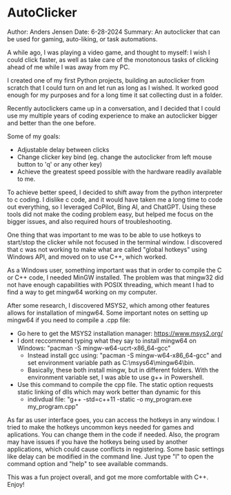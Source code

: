 # AutoClicker
Author: Anders Jensen
Date: 6-28-2024
Summary: An autoclicker that can be used for gaming, auto-liking, or task automations.

A while ago, I was playing a video game, and thought to myself: 
  I wish I could click faster, as well as take care of the monotonous tasks of clicking ahead of me while I was away from my PC. 

I created one of my first Python projects, building an autoclicker from scratch that I could turn on and let run as long as I wished.
It worked good enough for my purposes and for a long time it sat collecting dust in a folder.

Recently autoclickers came up in a conversation, and I decided that I could use my multiple years of coding experience to make an
autoclicker bigger and better than the one before.

Some of my goals:
  - Adjustable delay between clicks
  - Change clicker key bind (eg. change the autoclicker from left mouse button to 'q' or any other key)
  - Achieve the greatest speed possible with the hardware readily available to me.

To achieve better speed, I decided to shift away from the python interpreter to c coding. I dislike c code, and it would have taken me
a long time to code out everything, so I leveraged CoPilot, Bing AI, and ChatGPT. Using these tools did not make the coding problem
easy, but helped me focus on the bigger issues, and also required hours of troubleshooting.

One thing that was important to me was to be able to use hotkeys to start/stop the clicker while not focused in the terminal window.
I discovered that c was not working to make what are called "global hotkeys" using Windows API, and moved on to use C++, which worked.

As a Windows user, something important was that in order to compile the C or C++ code, I needed MinGW installed. The problem was that
mingw32 did not have enough capabilities with POSIX threading, which meant I had to find a way to get mingw64 working on my computer.

After some research, I discovered MSYS2, which among other features allows for installation of mingw64. Some important notes on setting
up mingw64 if you need to compile a .cpp file:

  - Go here to get the MSYS2 installation manager: https://www.msys2.org/
  - I dont reccommend typing what they say to install mingw64 on Windows: "pacman -S mingw-w64-ucrt-x86_64-gcc"
    - Instead install gcc using: "pacman -S mingw-w64-x86_64-gcc" and set environment variable path as C:\msys64\mingw64\bin.
    - Basically, these both install mingw, but in different folders. With the environment variable set, I was able to use g++ in Powershell.
  - Use this command to compile the cpp file. The static option requests static linking of dlls which may work better than dynamic for this
    - indivdual file: "g++ -std=c++11 -static -o my_program.exe my_program.cpp"

As far as user interface goes, you can access the hotkeys in any window. I tried to make the hotkeys uncommon keys needed for games and
aplications. You can change them in the code if needed. Also, the program may have issues if you have the hotkeys being used by another
applications, which could cause conflicts in registering. Some basic settings like delay can be modified in the command line.
Just type "l" to open the command option and "help" to see available commands.

This was a fun project overall, and got me more comfortable with C++. Enjoy!
